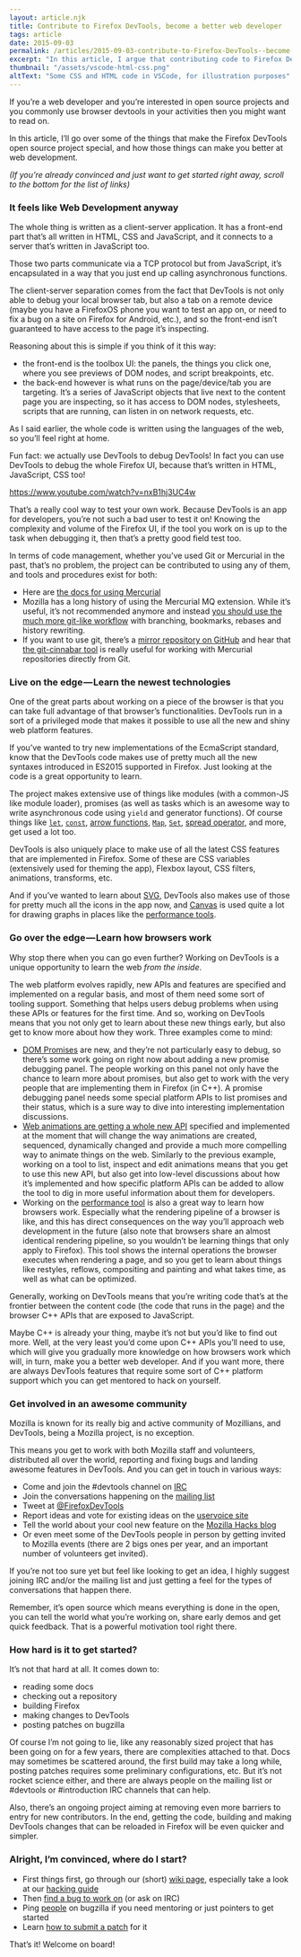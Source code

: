 ```yaml
---
layout: article.njk
title: Contribute to Firefox DevTools, become a better web developer
tags: article
date: 2015-09-03
permalink: /articles/2015-09-03-contribute-to-Firefox-DevTools--become-a-better-web-developer/index.html
excerpt: "In this article, I argue that contributing code to Firefox DevTools can make you a better web developers. Did you know, DevTools is actually written with web technologies!"
thumbnail: "/assets/vscode-html-css.png"
altText: "Some CSS and HTML code in VSCode, for illustration purposes"
---
```

If you’re a web developer and you’re interested in open source projects and you commonly use browser devtools in your activities then you might want to read on.

In this article, I’ll go over some of the things that make the Firefox DevTools open source project special, and how those things can make you better at web development.

_(If you’re already convinced and just want to get started right away, scroll to the bottom for the list of links)_

### It feels like Web Development anyway

The whole thing is written as a client-server application. It has a front-end part that’s all written in HTML, CSS and JavaScript, and it connects to a server that’s written in JavaScript too.

Those two parts communicate via a TCP protocol but from JavaScript, it’s encapsulated in a way that you just end up calling asynchronous functions.

The client-server separation comes from the fact that DevTools is not only able to debug your local browser tab, but also a tab on a remote device (maybe you have a FirefoxOS phone you want to test an app on, or need to fix a bug on a site on Firefox for Android, etc.), and so the front-end isn’t guaranteed to have access to the page it’s inspecting.

Reasoning about this is simple if you think of it this way:

* the front-end is the toolbox UI: the panels, the things you click one, where you see previews of DOM nodes, and script breakpoints, etc.
* the back-end however is what runs on the page/device/tab you are targeting. It’s a series of JavaScript objects that live next to the content page you are inspecting, so it has access to DOM nodes, stylesheets, scripts that are running, can listen in on network requests, etc.

As I said earlier, the whole code is written using the languages of the web, so you’ll feel right at home.

Fun fact: we actually use DevTools to debug DevTools! In fact you can use DevTools to debug the whole Firefox UI, because that’s written in HTML, JavaScript, CSS too!

https://www.youtube.com/watch?v=nxB1hj3UC4w

That’s a really cool way to test your own work. Because DevTools is an app for developers, you’re not such a bad user to test it on!
Knowing the complexity and volume of the Firefox UI, if the tool you work on is up to the task when debugging it, then that’s a pretty good field test too.

In terms of code management, whether you’ve used Git or Mercurial in the past, that’s no problem, the project can be contributed to using any of them, and tools and procedures exist for both:

* Here are [the docs for using Mercurial](https://mozilla-version-control-tools.readthedocs.org/en/latest/hgmozilla/index.html)
* Mozilla has a long history of using the Mercurial MQ extension. While it’s useful, it’s not recommended anymore and instead [you should use the much more git-like workflow](http://gregoryszorc.com/blog/2014/06/23/please-stop-using-mq/) with branching, bookmarks, rebases and history rewriting.
* If you want to use git, there’s a [mirror repository on GitHub](https://github.com/mozilla/gecko-dev/) and hear that [the git-cinnabar tool](https://github.com/glandium/git-cinnabar) is really useful for working with Mercurial repositories directly from Git.

### Live on the edge — Learn the newest technologies

One of the great parts about working on a piece of the browser is that you can take full advantage of that browser’s functionalities. DevTools run in a sort of a privileged mode that makes it possible to use all the new and shiny web platform features.

If you’ve wanted to try new implementations of the EcmaScript standard, know that the DevTools code makes use of pretty much all the new syntaxes introduced in ES2015 supported in Firefox. Just looking at the code is a great opportunity to learn.

The project makes extensive use of things like modules (with a common-JS like module loader), promises (as well as tasks which is an awesome way to write asynchronous code using `yield` and generator functions). Of course things like [`let`](https://developer.mozilla.org/en-US/docs/Web/JavaScript/Reference/Statements/let), [`const`](https://developer.mozilla.org/en-US/docs/Web/JavaScript/Reference/Statements/const), [arrow functions](https://developer.mozilla.org/en-US/docs/Web/JavaScript/Reference/Functions/Arrow_functions), [`Map`](https://developer.mozilla.org/en-US/docs/Web/JavaScript/Reference/Global_Objects/Map), [`Set`](https://developer.mozilla.org/en-US/docs/Web/JavaScript/Reference/Global_Objects/Set), [spread operator](https://developer.mozilla.org/en-US/docs/Web/JavaScript/Reference/Operators/Spread_operator), and more, get used a lot too.

DevTools is also uniquely place to make use of all the latest CSS features that are implemented in Firefox. Some of these are CSS variables (extensively used for theming the app), Flexbox layout, CSS filters, animations, transforms, etc.

And if you’ve wanted to learn about [SVG](https://developer.mozilla.org/en-US/docs/Web/SVG), DevTools also makes use of those for pretty much all the icons in the app now, and [Canvas](https://developer.mozilla.org/en-US/docs/Web/API/Canvas_API/Tutorial) is used quite a lot for drawing graphs in places like the [performance tools](https://developer.mozilla.org/en-US/docs/Tools/Performance).

### Go over the edge — Learn how browsers work

Why stop there when you can go even further?
Working on DevTools is a unique opportunity to learn the web _from the inside_.

The web platform evolves rapidly, new APIs and features are specified and implemented on a regular basis, and most of them need some sort of tooling support. Something that helps users debug problems when using these APIs or features for the first time.
And so, working on DevTools means that you not only get to learn about these new things early, but also get to know more about how they work. Three examples come to mind:

* [DOM Promises](https://developer.mozilla.org/en-US/docs/Web/JavaScript/Reference/Global_Objects/Promise) are new, and they’re not particularly easy to debug, so there’s some work going on right now about adding a new promise debugging panel.
The people working on this panel not only have the chance to learn more about promises, but also get to work with the very people that are implementing them in Firefox (in C++). A promise debugging panel needs some special platform APIs to list promises and their status, which is a sure way to dive into interesting implementation discussions.
* [Web animations are getting a whole new API](https://w3c.github.io/web-animations/) specified and implemented at the moment that will change the way animations are created, sequenced, dynamically changed and provide a much more compelling way to animate things on the web.
Similarly to the previous example, working on a tool to list, inspect and edit animations means that you get to use this new API, but also get into low-level discussions about how it’s implemented and how specific platform APIs can be added to allow the tool to dig in more useful information about them for developers.
* Working on the [performance tool](https://developer.mozilla.org/en-US/docs/Tools/Performance) is also a great way to learn how browsers work. Especially what the rendering pipeline of a browser is like, and this has direct consequences on the way you’ll approach web development in the future (also note that browsers share an almost identical rendering pipeline, so you wouldn’t be learning things that only apply to Firefox).
This tool shows the internal operations the browser executes when rendering a page, and so you get to learn about things like restyles, reflows, compositing and painting and what takes time, as well as what can be optimized.

Generally, working on DevTools means that you’re writing code that’s at the frontier between the content code (the code that runs in the page) and the browser C++ APIs that are exposed to JavaScript.

Maybe C++ is already your thing, maybe it’s not but you’d like to find out more. Well, at the very least you’d come upon C++ APIs you’ll need to use, which will give you gradually more knowledge on how browsers work which will, in turn, make you a better web developer.
And if you want more, there are always DevTools features that require some sort of C++ platform support which you can get mentored to hack on yourself.

### Get involved in an awesome community

Mozilla is known for its really big and active community of Mozillians, and DevTools, being a Mozilla project, is no exception.

This means you get to work with both Mozilla staff and volunteers, distributed all over the world, reporting and fixing bugs and landing awesome features in DevTools. And you can get in touch in various ways:

* Come and join the #devtools channel on [IRC](https://wiki.mozilla.org/IRC)
* Join the conversations happening on the [mailing list](https://lists.mozilla.org/listinfo/dev-developer-tools)
* Tweet at [@FirefoxDevTools](https://twitter.com/FirefoxDevTools)
* Report ideas and vote for existing ideas on the [uservoice site](https://ffdevtools.uservoice.com/)
* Tell the world about your cool new feature on the [Mozilla Hacks blog](https://hacks.mozilla.org/)
* Or even meet some of the DevTools people in person by getting invited to Mozilla events (there are 2 bigs ones per year, and an important number of volunteers get invited).

If you’re not too sure yet but feel like looking to get an idea, I highly suggest joining IRC and/or the mailing list and just getting a feel for the types of conversations that happen there.

Remember, it’s open source which means everything is done in the open, you can tell the world what you’re working on, share early demos and get quick feedback. That is a powerful motivation tool right there.

### How hard is it to get started?

It’s not that hard at all. It comes down to:

* reading some docs
* checking out a repository
* building Firefox
* making changes to DevTools
* posting patches on bugzilla

Of course I’m not going to lie, like any reasonably sized project that has been going on for a few years, there are complexities attached to that. Docs may sometimes be scattered around, the first build may take a long while, posting patches requires some preliminary configurations, etc. But it’s not rocket science either, and there are always people on the mailing list or #devtools or #introduction IRC channels that can help.

Also, there’s an ongoing project aiming at removing even more barriers to entry for new contributors. In the end, getting the code, building and making DevTools changes that can be reloaded in Firefox will be even quicker and simpler.

### Alright, I’m convinced, where do I start?

* First things first, go through our (short) [wiki page](https://wiki.mozilla.org/DevTools/GetInvolved), especially take a look at our [hacking guide](https://wiki.mozilla.org/DevTools/Hacking)
* Then [find a bug to work on](http://firefox-dev.tools/) (or ask on IRC)
* Ping [people](https://wiki.mozilla.org/DevTools/GetInvolved#Communication) on bugzilla if you need mentoring or just pointers to get started
* Learn [how to submit a patch](https://developer.mozilla.org/en-US/docs/Mozilla/Developer_guide/How_to_Submit_a_Patch) for it

That’s it! Welcome on board!